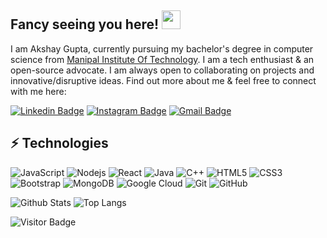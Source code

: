 ## Fancy seeing you here! <img src="https://raw.githubusercontent.com/aemmadi/aemmadi/master/wave.gif" width="30px">

I am Akshay Gupta, currently pursuing my bachelor's degree in computer science from [Manipal Institute Of Technology](https://manipal.edu/mit.html). I am a tech enthusiast & an open-source advocate. I am always open to collaborating on projects and innovative/disruptive ideas. Find out more about me & feel free to connect with me here:

[![Linkedin Badge](https://img.shields.io/badge/-AkshayGupta-blue?style=flat-square&logo=Linkedin&logoColor=white&link=https://www.linkedin.com/in/akshay-gupta-92b2b91b7/)](https://www.linkedin.com/in/akshay-gupta-92b2b91b7/)
[![Instagram Badge](https://img.shields.io/badge/-AkshayGupta-purple?style=flat-square&logo=instagram&logoColor=white&link=https://instagram.com/_akshayygupta_/)](https://www.instagram.com/_akshayygupta_/)
[![Gmail Badge](https://img.shields.io/badge/-agakshay304@gmail.com-c14438?style=flat-square&logo=Gmail&logoColor=white&link=mailto:agakshay304@gmail.com)](mailto:agakshay304@gmail.com)

## ⚡ Technologies

![JavaScript](https://img.shields.io/badge/-JavaScript-black?style=flat-square&logo=javascript)
![Nodejs](https://img.shields.io/badge/-Nodejs-black?style=flat-square&logo=Node.js)
![React](https://img.shields.io/badge/-React-black?style=flat-square&logo=react)
![Java](https://img.shields.io/badge/-java-E34A86?style=flat-square&logo=java)
![C++](https://img.shields.io/badge/-C++-00599C?style=flat-square&logo=c)
![HTML5](https://img.shields.io/badge/-HTML5-E34F26?style=flat-square&logo=html5&logoColor=white)
![CSS3](https://img.shields.io/badge/-CSS3-1572B6?style=flat-square&logo=css3)
![Bootstrap](https://img.shields.io/badge/-Bootstrap-563D7C?style=flat-square&logo=bootstrap)
![MongoDB](https://img.shields.io/badge/-MongoDB-black?style=flat-square&logo=mongodb)
![Google Cloud](https://img.shields.io/badge/Google%20Cloud-black?style=flat-square&logo=google-cloud)
![Git](https://img.shields.io/badge/-Git-black?style=flat-square&logo=git)
![GitHub](https://img.shields.io/badge/-GitHub-181717?style=flat-square&logo=github)

![Github Stats](https://github-readme-stats.vercel.app/api?username=agakshay304&count_private=true&show_icons=true&include_all_commits=true)
![Top Langs](https://github-readme-stats.vercel.app/api/top-langs/?username=agakshay304&hide=TeX&layout=compact)

![Visitor Badge](https://visitor-badge.laobi.icu/badge?page_id=agakshay304.agakshay304)
